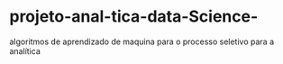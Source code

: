 # projeto-anal-tica-data-Science-
algoritmos de aprendizado de maquina para o processo seletivo para a analítica 
